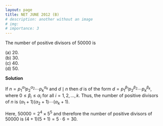 ```yaml
---
layout: page
title: NET JUNE 2012 (B)
# description: another without an image
# img:
# importance: 3
---
```

<!-- # **NET JUNE 2012 (B): 2 of 2**  -->

The number of positive divisors of $50000$ is

(a) $20$.<br>
(b) $30$.<br>
(c) $40$.<br>
(d) $50$.<br>

**Solution**

If $n={p_1}^{\alpha_1} {p_2}^{\alpha_2} \cdots {p_k}^{\alpha_k}$ and
$d \mid n$ then $d$ is of the form
$d = {p_1}^{\beta_1} {p_2}^{\beta_2} \cdots {p_k}^{\beta_k}$, where
$0 \le \beta_i \le \alpha_i$ for all $i = 1,2,\ldots,k$. Thus, the
number of positive divisors of $n$ is
$(\alpha_1+1)(\alpha_2 +1)\cdots (\alpha_k+1)$.<br>

Here, $50000= 2^4 \times 5^5$ and therefore the number of positive
divisors of $50000$ is $(4+1)(5+1) = 5\cdot 6 =30$.


